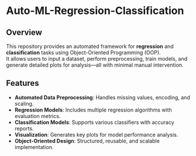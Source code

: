 # Auto-ML-Regression-Classification

## Overview  
This repository provides an automated framework for **regression** and **classification** tasks using Object-Oriented Programming (OOP).  
It allows users to input a dataset, perform preprocessing, train models, and generate detailed plots for analysis—all with minimal manual intervention.

## Features  
- **Automated Data Preprocessing**: Handles missing values, encoding, and scaling.  
- **Regression Models**: Includes multiple regression algorithms with evaluation metrics.  
- **Classification Models**: Supports various classifiers with accuracy reports.  
- **Visualization**: Generates key plots for model performance analysis.  
- **Object-Oriented Design**: Structured, reusable, and scalable implementation.

  

